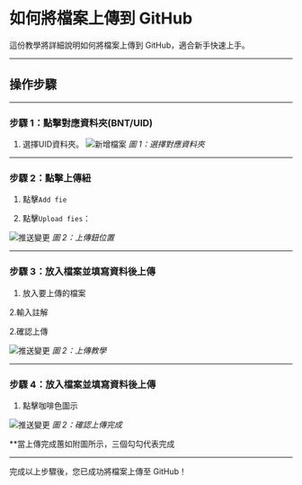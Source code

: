 # **如何將檔案上傳到 GitHub**

這份教學將詳細說明如何將檔案上傳到 GitHub，適合新手快速上手。

---

## **操作步驟**

---

### **步驟 1：點擊對應資料夾(BNT/UID)**

1. 選擇UID資料夾。
![新增檔案](https://enengame.github.io/BNT/teach/1.jpg)
*圖 1：選擇對應資料夾*

   
---

### **步驟 2：點擊上傳紐**

1. 點擊`Add fie`

2. 點擊`Upload fies`：

 ![推送變更](https://enengame.github.io/BNT/teach/2.jpg)
   *圖 2：上傳鈕位置*


---


### **步驟 3：放入檔案並填寫資料後上傳**

1. 放入要上傳的檔案

2.輸入註解

2.確認上傳

 ![推送變更](https://enengame.github.io/BNT/teach/3.jpg)
   *圖 2：上傳教學*


   ---

### **步驟 4：放入檔案並填寫資料後上傳**

1. 點擊咖啡色圖示

 ![推送變更](https://enengame.github.io/BNT/teach/4.jpg)
   *圖 2：確認上傳完成*

**當上傳完成蕙如附圖所示，三個勾勾代表完成

---

完成以上步驟後，您已成功將檔案上傳至 GitHub！
